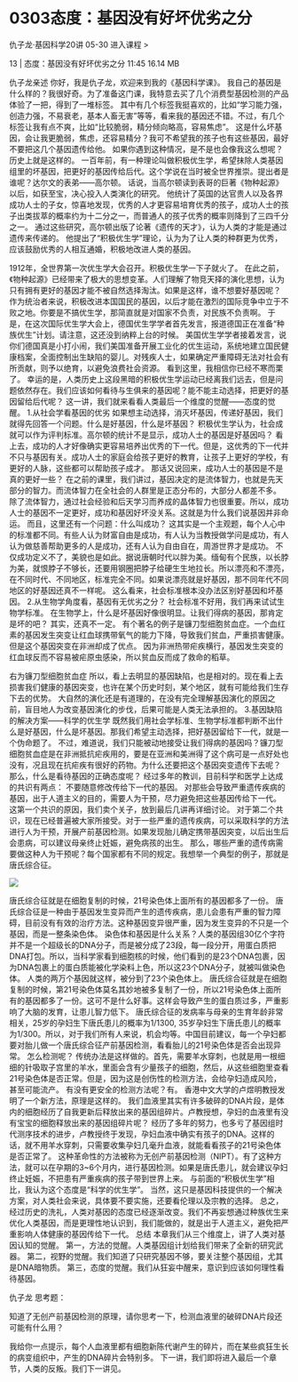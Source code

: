 # 0303态度：基因没有好坏优劣之分


仇子龙·基因科学20讲
05-30
进入课程 >

13 | 态度：基因没有好坏优劣之分
11:45 16.14 MB

仇子龙亲述
你好，我是仇子龙，欢迎来到我的《基因科学课》。
我自己的基因是什么样的？我很好奇。为了准备这门课，我特意去买了几个消费型基因检测的产品体验了一把，得到了一堆标签。
其中有几个标签我挺喜欢的，比如“学习能力强，创造力强，不易衰老，基本人畜无害”等等，看来我的基因还不错。不过，有几个标签让我有点不爽，比如“比较脆弱，精分倾向略高，容易焦虑”。
这是什么坏基因，会让我更脆弱，焦虑，还容易精分？我可不希望我的孩子也有这些基因，最好不要把这几个基因遗传给他。
如果你遇到这种情况，是不是也会像我这么想呢？历史上就是这样的。
一百年前，有一种理论叫做积极优生学，希望抹除人类基因组里的坏基因，把更好的基因传给后代。这个学说在当时被全世界推崇。提出者是谁呢？达尔文的表弟——高尔顿。
话说，当高尔顿读到表哥的巨著《物种起源》以后，如获至宝，决心投入人类演化的研究。
他统计了英国的达官贵人以及各界成功人士的子女，惊喜地发现，优秀的人才更容易培育优秀的孩子，成功人士的孩子出类拔萃的概率约为十二分之一，而普通人的孩子优秀的概率则降到了三四千分之一。
通过这些研究，高尔顿出版了论著《遗传的天才》，认为人类的才能是通过遗传来传递的。
他提出了“积极优生学”理论，认为为了让人类的种群更为优秀，应该鼓励优秀的人相互通婚，积极地改进人类的基因。

1912年，全世界第一次优生学大会召开。积极优生学一下子就火了。
在此之前，《物种起源》已经带来了极大的思想变革。人们理解了物竞天择的演化思想，认为只有拥有更好的基因才能不被自然选择淘汰。如果是这样，谁不想要好基因呢？
作为统治者来说，积极改进本国国民的基因，以后才能在激烈的国际竞争中立于不败之地。你要是不搞优生学，那简直就是对国家不负责，对民族不负责啊。
于是，在这次国际优生学大会上，德国优生学学者首先发言，报道德国正在准备“种族优生”计划。请注意，这还没到纳粹上台的时候。
美国优生学学者接着发言，说你们德国真是小打小闹，我们美国准备开展工业化的优生运动，系统地建立国民健康档案，全面控制出生缺陷的婴儿。对残疾人士，如果确定严重障碍无法对社会有所贡献，则予以绝育，以避免浪费社会资源。
看到这里，我相信你已经不寒而栗了。
幸运的是，人类历史上这段黑暗的积极优生学运动已经离我们远去，但是问题依然存在。我们应该如何看待与生俱来的基因呢？能不能主动选择，把更好的基因留给后代呢？
这一讲，我们就来看看人类最后一个维度的觉醒——态度的觉醒。
1.从社会学看基因的优劣
如果想主动选择，消灭坏基因，传递好基因，我们就得先回答一个问题。什么是好基因，什么是坏基因？
积极优生学认为，社会成就可以作为评判标准。高尔顿的统计不是显示，成功人士的基因是好基因吗？
看上去，成功的人才好像确实更容易培养出优秀的下一代。但是，这优秀的下一代并不只与基因有关。成功人士的家庭会给孩子更好的教育，让孩子上更好的学校，有更好的人脉，这些都可以帮助孩子成才。
那话又说回来，成功人士的基因是不是真的更好一些？
在之前的课里，我们讲过，基因决定的是流体智力，也就是先天部分的智力。而流体智力在全社会的人群里是正态分布的，大部分人都差不多。
除了流体智力，通过社会经验和后天学习而养成的晶体智力也很重要。所以，成功人士的基因不一定更好，成功和基因好坏没关系。这就是为什么我们说基因并非命运。
而且，这里还有一个问题：什么叫成功？
这其实是一个主观题，每个人心中的标准都不同。有些人认为财富自由是成功，有人认为当教授做学问是成功，有人认为做慈善帮助更多的人是成功，还有人认为自由自在，周游世界才是成功。
不仅成功定义不了，美貌也是如此。据说唐朝时代以胖为美。缅甸有个民族，以长脖为美，就恨脖子不够长，还要用钢圈把脖子给硬生生地拉长。所以漂亮和不漂亮，在不同时代、不同地区，标准完全不同。如果说漂亮就是好基因，那不同年代不同地区的好基因还真不一样呢。
这么看来，社会标准根本没办法区别好基因和坏基因。
2.从生物学角度看，基因有无优劣之分？
社会标准不好用，我们再来试试生物学标准。
在生物学上，什么是坏基因好像很明显。让我们得病的基因，那肯定是坏的吧？
其实，还真不一定。
有个著名的例子是镰刀型细胞贫血症。一个血红素的基因发生突变让红血球携带氧气的能力下降，导致我们贫血，严重损害健康。但是这个基因突变在非洲却成了优点。
因为非洲热带疟疾横行，基因发生突变的红血球反而不容易被疟原虫感染，所以贫血反而成了救命的稻草。

右为镰刀型细胞贫血症
所以，看上去明显的基因缺陷，也是相对的。现在看上去损害我们健康的基因突变，也许在某个历史时刻，某个地区，就有可能给我们生存下去的优势。
大自然的演化还是有道理的，在没有完全理解基因演化的原因之前，盲目地人为改变基因演化的步伐，后果可能是人类无法承担的。
3.基因缺陷的解决方案——科学的优生学
既然我们用社会学标准、生物学标准都判断不出什么是好基因，什么是坏基因。那我们希望主动选择，把好基因留给下一代，就是一个伪命题了。
不过，难道说，我们只能被动地接受让我们得病的基因吗？镰刀型细胞贫血症是在非洲抵抗疟疾用的，要是在亚洲和美洲得了这个病可是一点好处也没有，况且现在抗疟疾有很好的药物。为什么还要把这个基因突变遗传下去呢？
那么，什么是看待基因的正确态度呢？
经过多年的教训，目前科学和医学上达成的共识有两点：
不要随意修改传给下一代的基因。
对那些会导致严重遗传疾病的基因，出于人道主义的目的，需要人为干预，尽力避免把这些基因传给下一代。
这第一个共识的原因，我们卖个关子，放到最后几讲再详细讨论。
对于第二个共识，现在已经普遍被大家所接受。对于一些严重的遗传疾病，可以采取科学的方法进行人为干预，开展产前基因检测。如果发现胎儿确定携带基因突变，以后出生后会患病，可以建议母亲终止妊娠，避免病孩的出生。
那么，哪些严重的遗传病需要做这种人为干预呢？每个国家都有不同的规定。我想举一个典型的例子，那就是唐氏综合征。

![](https://raw.githubusercontent.com/dalong0514/selfstudy/master/图片链接/生命科学/2019105.jpg)

唐氏综合征就是在细胞复制的时候，21号染色体上面所有的基因都多了一份。
唐氏综合征是一种由于基因发生变异而产生的遗传疾病，患儿会患有严重的智力障碍，目前没有有效的治疗方法。这种基因变异很严重，因为发生变异的不只是一个基因，而是一整条染色体。
染色体和基因是什么关系？人类的基因组30亿个字符并不是一个超级长的DNA分子，而是被分成了23段，每一段分开，用蛋白质把DNA打包。所以，当科学家看到细胞核的时候，他们看到的是23个DNA包裹，因为DNA包裹上的蛋白质能被化学染料上色，所以这23个DNA分子，就被叫做染色体。
人类的两万个基因就这样，被分到了23个染色体上。
唐氏综合征就是在细胞复制的时候，第21号染色体莫名其妙地被多复制了一份，所以21号染色体上面所有的基因都多了一份。这可不是什么好事。这样会导致产生的蛋白质过多，严重影响了大脑的发育，让患儿智力低下。
唐氏综合征的发病率与母亲的生育年龄非常相关，25岁的孕妇生下唐氏患儿的概率为1/1300, 35岁孕妇生下唐氏患儿的概率为1/300。所以，对于我们所有人来说，机会均等。中国目前建议，每一个孕妇都要对胎儿做一个唐氏综合征产前基因检测，看看胎儿的21号染色体是否会出现异常。
怎么检测呢？
传统办法是这样做的。首先，需要羊水穿刺，也就是用一根细细的针吸取子宫里的羊水，里面会含有少量孩子的细胞，然后，从这些细胞里查看21号染色体是否正常。但是，因为这是创伤性的检测方法，会给孕妇造成风险，甚至可能流产。
有没有更安全的检测方法呢？有。
香港中文大学的卢煜明教授发明了一个新方法，原理是这样的。
我们血液里其实有许多破碎的DNA片段，是体内的细胞经历了自我更新后释放出来的基因组碎片。卢教授想，孕妇的血液里有没有宝宝的细胞释放出来的基因组碎片呢？
经历了多年的努力，也多亏了基因组时代测序技术的进步，卢教授终于发现，孕妇血液中确实有孩子的DNA。这样的话，就不用羊水穿刺，只需要收集孕妇几毫升血液，就能看看孩子的21号染色体是否正常了。
这种革命性的方法被称为无创产前基因检测（NIPT）。有了这种方法，就可以在孕期的3~6个月内，进行基因检测。如果是唐氏患儿，就会建议孕妇终止妊娠，不把患有严重疾病的孩子带到世界上来。
与前面的“积极优生学”相比，我认为这个态度是“科学的优生学”。
当然，这只是基因科技提供的一个解决方案，对人类社会来说，具体要不要实施，还要看伦理以及宗教的选择。
总之，经过历史的洗礼，人类对基因的态度已经逐渐改变。我们不再妄想通过种族优生来优化人类基因，而是更理性地认识到，我们能做的，就是出于人道主义，避免把严重影响人体健康的基因传给下一代。
总结
本章我们从三个维度上，讲了人类对基因认知的觉醒。
第一，方法的觉醒。人类基因组计划给我们带来了全新的研究武器。
第二，视野的觉醒。我们知道了只研究基因不够，要关注整个基因组，尤其是DNA暗物质。
第三，态度的觉醒。我们从狂妄中醒来，意识到应该如何理性看待基因。

仇子龙
思考题：

知道了无创产前基因检测的原理，请你思考一下，检测血液里的破碎DNA片段还可能有什么用？

我给你一点提示，每个人血液里都有细胞新陈代谢产生的碎片，而在某些疯狂生长的病变组织中，产生的DNA碎片会特别多。
下一讲，我们即将进入最后一个章节，人类的反叛。我们下一讲见。